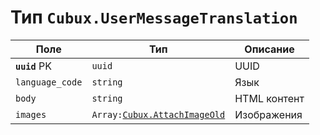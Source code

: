 Тип `Cubux.UserMessageTranslation`
==================================

Поле | Тип | Описание
---- | --- | --------
**`uuid`** PK | `uuid` | UUID
`language_code` | `string` | Язык
`body` | `string` | HTML контент
`images` | `Array:`[`Cubux.AttachImageOld`][Cubux.AttachImageOld] | Изображения


[Cubux.AttachImageOld]: ../upload/attach-image-old.md
